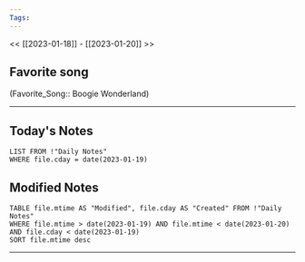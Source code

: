 ```yaml
---
Tags:
---
```

<< [[2023-01-18]] - [[2023-01-20]] >>
## Favorite song
(Favorite_Song:: Boogie Wonderland)
___
## Today's Notes
```dataview
LIST FROM !"Daily Notes"
WHERE file.cday = date(2023-01-19)
```
## Modified Notes
```dataview
TABLE file.mtime AS "Modified", file.cday AS "Created" FROM !"Daily Notes" 
WHERE file.mtime > date(2023-01-19) AND file.mtime < date(2023-01-20) AND file.cday < date(2023-01-19)
SORT file.mtime desc
```
___
